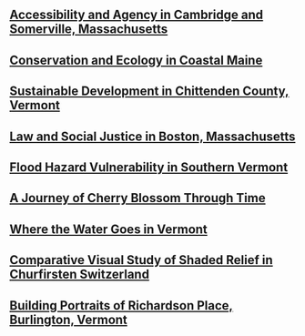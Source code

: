 <!-- This is a comment to prevent the first line from being interpreted as a title -->
## [Accessibility and Agency in Cambridge and Somerville, Massachusetts](../cart/1026reports/week1.md)


## [Conservation and Ecology in Coastal Maine](../cart/1026reports/week2.md)


## [Sustainable Development in Chittenden County, Vermont](../cart/1026reports/week3.md)


## [Law and Social Justice in Boston, Massachusetts](../cart/1026reports/week4.md)


## [Flood Hazard Vulnerability in Southern Vermont](../cart/120reports/exam2.md)


## [A Journey of Cherry Blossom Through Time](../cart/gg231reports/proj2.md)

## [Where the Water Goes in Vermont](../cart/gg231reports/proj1.md)

## [Comparative Visual Study of Shaded Relief in Churfirsten Switzerland](../cart/gg231reports/proj3.md)


## [Building Portraits of Richardson Place, Burlington, Vermont](../cart/1240assets/buildingportraits.md)
